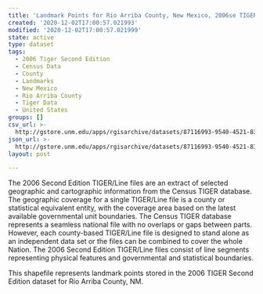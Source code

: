 ```yaml
---
title: 'Landmark Points for Rio Arriba County, New Mexico, 2006se TIGER'
created: '2020-12-02T17:00:57.021993'
modified: '2020-12-02T17:00:57.021999'
state: active
type: dataset
tags:
  - 2006 Tiger Second Edition
  - Census Data
  - County
  - Landmarks
  - New Mexico
  - Rio Arriba County
  - Tiger Data
  - United States
groups: []
csv_url: >-
  http://gstore.unm.edu/apps/rgisarchive/datasets/87116993-9540-4521-83ee-7aebf6f23e21/tgr2006se_rioa_lpt.derived.csv
json_url: >-
  http://gstore.unm.edu/apps/rgisarchive/datasets/87116993-9540-4521-83ee-7aebf6f23e21/tgr2006se_rioa_lpt.derived.json
layout: post

---
```

The 2006 Second Edition TIGER/Line files are an extract of selected geographic and cartographic information from the Census TIGER database.  The geographic coverage for a single TIGER/Line file is a county or statistical equivalent entity, with the coverage area based on the latest available governmental unit boundaries. The Census TIGER database represents a seamless national file with no overlaps or gaps between parts.  However, each county-based TIGER/Line file is designed to stand alone as an independent data set or the files can be combined to cover the whole Nation.  The 2006 Second Edition  TIGER/Line files consist of line segments representing physical features and governmental and statistical boundaries.  

This shapefile represents landmark points stored in the 2006 TIGER Second Edition dataset for Rio Arriba County, NM.
